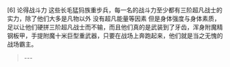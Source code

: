 
[6] 论得战斗力 这些长毛猛犸族重步兵，每一名的战斗力至少都有三阶超凡战士的实力，除了他们大多是凡物以外 没有超凡能量等因素 但是身体强度与身体素质，足以让他们硬拼三阶超凡战士而不输，而且他们真的是武装到了牙齿，浑身附魔精钢板甲，手提附魔十米巨型重武器，只要在战场上奔跑起来，他们就是当之无愧的战场霸主。
>--- <br>
